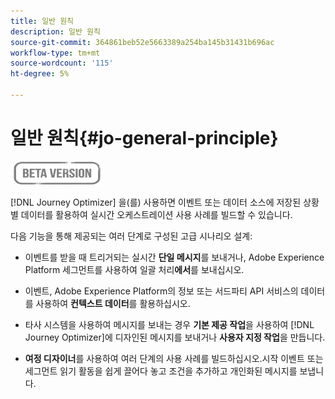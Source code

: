 ```yaml
---
title: 일반 원칙
description: 일반 원칙
source-git-commit: 364861beb52e5663389a254ba145b31431b696ac
workflow-type: tm+mt
source-wordcount: '115'
ht-degree: 5%

---
```


# 일반 원칙{#jo-general-principle}

![](../assets/do-not-localize/badge.png)

[!DNL Journey Optimizer] 을(를) 사용하면 이벤트 또는 데이터 소스에 저장된 상황별 데이터를 활용하여 실시간 오케스트레이션 사용 사례를 빌드할 수 있습니다.

다음 기능을 통해 제공되는 여러 단계로 구성된 고급 시나리오 설계:

* 이벤트를 받을 때 트리거되는 실시간 **단일 메시지**&#x200B;를 보내거나, Adobe Experience Platform 세그먼트를 사용하여 일괄 처리&#x200B;**에서**&#x200B;를 보내십시오.

* 이벤트, Adobe Experience Platform의 정보 또는 서드파티 API 서비스의 데이터를 사용하여 **컨텍스트 데이터**&#x200B;를 활용하십시오.

* 타사 시스템을 사용하여 메시지를 보내는 경우 **기본 제공 작업**&#x200B;을 사용하여 [!DNL Journey Optimizer]에 디자인된 메시지를 보내거나 **사용자 지정 작업**&#x200B;을 만듭니다.

* **여정 디자이너**&#x200B;를 사용하여 여러 단계의 사용 사례를 빌드하십시오.시작 이벤트 또는 세그먼트 읽기 활동을 쉽게 끌어다 놓고 조건을 추가하고 개인화된 메시지를 보냅니다.
